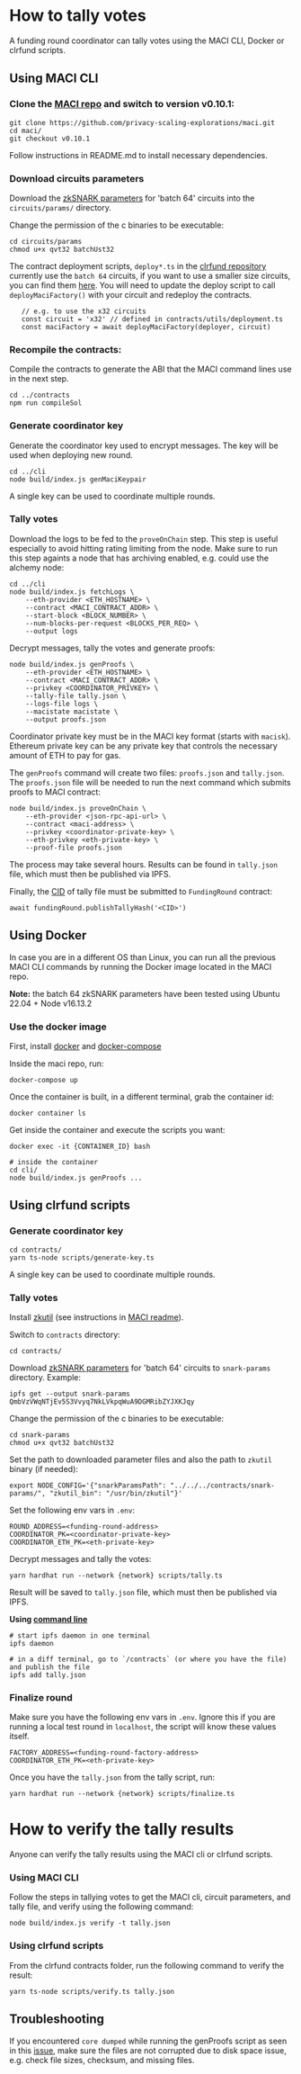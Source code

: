 # How to tally votes

A funding round coordinator can tally votes using the MACI CLI, Docker or clrfund scripts.

## Using MACI CLI

### Clone the [MACI repo](https://github.com/privacy-scaling-explorations/maci) and switch to version v0.10.1:

```
git clone https://github.com/privacy-scaling-explorations/maci.git
cd maci/
git checkout v0.10.1
```

Follow instructions in README.md to install necessary dependencies.

### Download circuits parameters

Download the [zkSNARK parameters](https://gateway.pinata.cloud/ipfs/QmbVzVWqNTjEv5S3Vvyq7NkLVkpqWuA9DGMRibZYJXKJqy) for 'batch 64' circuits into the `circuits/params/` directory.

Change the permission of the c binaries to be executable:
```
cd circuits/params
chmod u+x qvt32 batchUst32
```

The contract deployment scripts, `deploy*.ts` in the [clrfund repository](https://github.com/clrfund/monorepo/tree/develop/contracts/scripts) currently use the `batch 64` circuits, if you want to use a smaller size circuits, you can find them [here](../contracts/contracts/snarkVerifiers/README.md). You will need to update the deploy script to call `deployMaciFactory()` with your circuit and redeploy the contracts.

```
   // e.g. to use the x32 circuits
   const circuit = 'x32' // defined in contracts/utils/deployment.ts
   const maciFactory = await deployMaciFactory(deployer, circuit)
```

### Recompile the contracts:
Compile the contracts to generate the ABI that the MACI command lines use in the next step.

```
cd ../contracts
npm run compileSol
```

### Generate coordinator key
Generate the coordinator key used to encrypt messages. The key will be used when deploying new round.

```
cd ../cli
node build/index.js genMaciKeypair
```

A single key can be used to coordinate multiple rounds.

### Tally votes

Download the logs to be fed to the `proveOnChain` step. This step is useful
especially to avoid hitting rating limiting from the node. Make sure to run this
step againts a node that has archiving enabled, e.g. could use the alchemy node:

```
cd ../cli
node build/index.js fetchLogs \
    --eth-provider <ETH_HOSTNAME> \
    --contract <MACI_CONTRACT_ADDR> \
    --start-block <BLOCK_NUMBER> \
    --num-blocks-per-request <BLOCKS_PER_REQ> \
    --output logs
```

Decrypt messages, tally the votes and generate proofs:

```
node build/index.js genProofs \
    --eth-provider <ETH_HOSTNAME> \
    --contract <MACI_CONTRACT_ADDR> \
    --privkey <COORDINATOR_PRIVKEY> \
    --tally-file tally.json \
    --logs-file logs \
    --macistate macistate \
    --output proofs.json
```

Coordinator private key must be in the MACI key format (starts with `macisk`).
Ethereum private key can be any private key that controls the necessary amount of ETH to pay for gas.

The `genProofs` command will create two files: `proofs.json` and `tally.json`. The `proofs.json` file will be needed to run the next command which submits proofs to MACI contract:

```
node build/index.js proveOnChain \
    --eth-provider <json-rpc-api-url> \
    --contract <maci-address> \
    --privkey <coordinator-private-key> \
    --eth-privkey <eth-private-key> \
    --proof-file proofs.json
```

The process may take several hours. Results can be found in `tally.json` file, which must then be published via IPFS.

Finally, the [CID](https://ipfs.io/ipns/docs.ipfs.io/concepts/content-addressing/) of tally file must be submitted to `FundingRound` contract:

```
await fundingRound.publishTallyHash('<CID>')
```

## Using Docker

In case you are in a different OS than Linux, you can run all the previous MACI CLI commands by running the Docker image located in the MACI repo.

**Note:** the batch 64 zkSNARK parameters have been tested using Ubuntu 22.04 + Node v16.13.2

### Use the docker image

First, install [docker](https://docs.docker.com/engine/install/) and [docker-compose](https://docs.docker.com/compose/install/)

Inside the maci repo, run:

```
docker-compose up
```

Once the container is built, in a different terminal, grab the container id:

```
docker container ls
```

Get inside the container and execute the scripts you want:

```
docker exec -it {CONTAINER_ID} bash

# inside the container
cd cli/
node build/index.js genProofs ...
```

## Using clrfund scripts

### Generate coordinator key

```
cd contracts/
yarn ts-node scripts/generate-key.ts
```

A single key can be used to coordinate multiple rounds.

### Tally votes

Install [zkutil](https://github.com/poma/zkutil) (see instructions in [MACI readme](https://github.com/appliedzkp/maci#get-started)).

Switch to `contracts` directory:

```
cd contracts/
```

Download [zkSNARK parameters](https://gateway.pinata.cloud/ipfs/QmbVzVWqNTjEv5S3Vvyq7NkLVkpqWuA9DGMRibZYJXKJqy) for 'batch 64' circuits to `snark-params` directory. Example:

```
ipfs get --output snark-params QmbVzVWqNTjEv5S3Vvyq7NkLVkpqWuA9DGMRibZYJXKJqy
```

Change the permission of the c binaries to be executable:
```
cd snark-params
chmod u+x qvt32 batchUst32
```

Set the path to downloaded parameter files and also the path to `zkutil` binary (if needed):

```
export NODE_CONFIG='{"snarkParamsPath": "../../../contracts/snark-params/", "zkutil_bin": "/usr/bin/zkutil"}'
```

Set the following env vars in `.env`:

```
ROUND_ADDRESS=<funding-round-address>
COORDINATOR_PK=<coordinator-private-key>
COORDINATOR_ETH_PK=<eth-private-key>
```

Decrypt messages and tally the votes:

```
yarn hardhat run --network {network} scripts/tally.ts
```

Result will be saved to `tally.json` file, which must then be published via IPFS.

**Using [command line](https://docs.ipfs.io/reference/cli/)**

```
# start ipfs daemon in one terminal
ipfs daemon

# in a diff terminal, go to `/contracts` (or where you have the file) and publish the file
ipfs add tally.json
```

### Finalize round

Make sure you have the following env vars in `.env`. Ignore this if you are running a local test round in `localhost`, the script will know these values itself.

```
FACTORY_ADDRESS=<funding-round-factory-address>
COORDINATOR_ETH_PK=<eth-private-key>
```

Once you have the `tally.json` from the tally script, run:

```
yarn hardhat run --network {network} scripts/finalize.ts
```

# How to verify the tally results

Anyone can verify the tally results using the MACI cli or clrfund scripts.

### Using MACI CLI

Follow the steps in tallying votes to get the MACI cli, circuit parameters, and tally file, and verify using the following command:

```
node build/index.js verify -t tally.json
```

### Using clrfund scripts

From the clrfund contracts folder, run the following command to verify the result:

```
yarn ts-node scripts/verify.ts tally.json
```


## Troubleshooting
If you encountered `core dumped` while running the genProofs script as seen in this [issue](https://github.com/clrfund/monorepo/issues/383), make sure the files are not corrupted due to disk space issue, e.g. check file sizes, checksum, and missing files.
